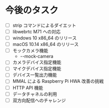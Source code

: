 # 今後のタスク

- [ ] strip コマンドによるダイエット
- [ ] libwebrtc M71 への対応
- [ ] windows 10 x86_64 のリリース
- [ ] macOS 10.14 x86_64 のリリース
- [ ] モックカメラ機能
    - --mock-camera
- [ ] カメラデバイス指定機能
- [ ] マイクデバイス指定機能
- [ ] デバイス一覧出力機能
- [ ] MMAL による Raspberry Pi HWA 改善の挑戦
- [ ] HTTP API 機能
- [ ] データチャネルの利用
- [ ] 双方向配信へのチャレンジ
